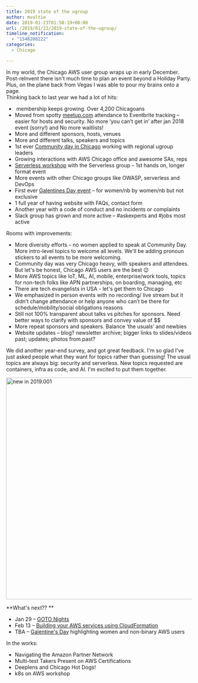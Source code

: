 ```yaml
---
title: 2019 state of the ugroup
author: mvaltie
date: 2019-01-23T01:50:19+00:00
url: /2019/01/22/2019-state-of-the-ugroup/
timeline_notification:
  - "1548208222"
categories:
  - Chicago

---
```

<div>
  In my world, the Chicago AWS user group wraps up in early December. Post-reInvent there isn't much time to plan an event beyond a Holiday Party. Plus, on the plane back from Vegas I was able to pour my brains onto a page.
</div>

<div>
</div>

<div>
  Thinking back to last year we had a lot of hits:
</div>

  * <div>
       membership keeps growing. Over 4,200 Chicagoans
    </div>

  * <div>
      Moved from spotty <a href="http://meetup.com/">meetup.com</a> attendance to Eventbrite tracking – easier for hosts and security. No more ‘you can’t get in’ after jan 2018 event (sorry!) and No more waitlists!
    </div>

  * <div>
      More and different sponsors, hosts, venues
    </div>

  * <div>
      More and different talks, speakers and topics
    </div>

  * <div>
      1st ever <a href="https://www.eventbrite.com/e/aws-community-day-midwest-tickets-45049510298#" target="_blank" rel="noopener noreferrer">Community day in Chicago</a> working with regional ugroup leaders
    </div>

  * <div>
      Growing interactions with AWS Chicago office and awesome SAs, reps
    </div>

  * <div>
      <a href="https://www.eventbrite.com/e/serverless-mini-conf-with-aws-tickets-50745716805" target="_blank" rel="noopener noreferrer">Serverless workshop</a> with the Serverless group – 1st hands on, longer format event
    </div>

  * <div>
      More events with other Chicago groups like OWASP, serverless and DevOps
    </div>

  * <div>
      First ever <a href="https://www.meetup.com/AWS-Chicago/events/257908229/" target="_blank" rel="noopener noreferrer">Galentines Day event</a> – for women/nb by women/nb but not exclusive
    </div>

  * <div>
      1 full year of having website with FAQs, contact form
    </div>

  * <div>
      Another year with a code of conduct and no incidents or complaints
    </div>

  * <div>
      Slack group has grown and more active &#8211; #askexperts and #jobs most active
    </div>

<div>
  Rooms with improvements:
</div>

  * <div>
      More diversity efforts – no women applied to speak at Community Day. More intro-level topics to welcome all levels. We'll be adding pronoun stickers to all events to be more welcoming.
    </div>

  * <div>
      Community day was very Chicago heavy, with speakers and attendees. But let's be honest, Chicago AWS users are the best 😉
    </div>

  * <div>
      More AWS topics like IoT, ML, AI, mobile, enterprise/work tools, topics for non-tech folks like APN partnerships, on boarding, managing, etc
    </div>

  * <div>
      There are tech evangelists in USA - let's get them to Chicago
    </div>

  * <div>
      We emphasized in person events with no recording/ live stream but it didn’t change attendance or help anyone who can’t be there for schedule/mobility/social obligations reasons
    </div>

  * <div>
      Still not 100% transparent about talks vs pitches for sponsors. Need better ways to clarify with sponsors and convey value of $$
    </div>

  * <div>
      More repeat sponsors and speakers. Balance ‘the usuals’ and newbies
    </div>

  * <div>
      Website updates – blog? newsletter archive; bigger links to slides/videos past; updates; photos from past?
    </div>

We did another year-end survey, and got great feedback. I'm so glad I've just asked people what they want for topics rather than guessing! The usual topics are always big: security and serverless. New topics requested are containers, infra as code, and AI. I'm excited to put them together.

<img class="alignnone size-full wp-image-2220" src="/wp-content/uploads/2019/01/new-in-2019.001.jpeg" alt="new in 2019.001" width="600" height="" /> 

**What's next?? **

  * Jan 29 &#8211; <a href="https://www.eventbrite.com/e/casey-rosenthal-manufacturing-high-performance-teams-tickets-54946273784" target="_blank" rel="noopener noreferrer">GOTO Nights</a>
  * Feb 13 &#8211; <a href="https://www.eventbrite.com/e/building-your-aws-services-using-cloudformation-registration-54012373463" target="_blank" rel="noopener noreferrer">Building your AWS services using CloudFormation</a>
  * TBA &#8211; <a href="https://www.eventbrite.com/e/galentines-day-2-women-and-non-binary-aws-user-showcase-registration-54951024995" target="_blank" rel="noopener noreferrer">Galentine's Day</a> highlighting women and non-binary AWS users

In the works:  
* Navigating the Amazon Partner Network  
* Multi-test Takers Present on AWS Certifications  
* Deeplens and Chicago Hot Dogs!  
* k8s on AWS workshop